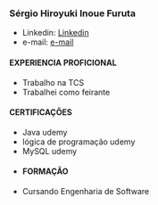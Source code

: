 ### Sérgio Hiroyuki Inoue Furuta

- Linkedin: [Linkedin](https://www.linkedin.com/authwall?trk=gf&trkInfo=AQHc9Q-IHBDUsgAAAYM-ijMgDaZ6g0wq1wLPWKazWzzBE0XDPvPsJK-ghaYXKgqzNrV42iwJ_yWOeoHdckM3R8VibslovGDG0NeXt-mFdBCX9R2epgAIAjNMki4TDy_mAnfUMgg=&original_referer=https://www.google.com/&sessionRedirect=https%3A%2F%2Fbr.linkedin.com%2Fin%2Fs%25C3%25A9rgio-hiroyuki-inoue-furuta-1a4453239)
- e-mail: [e-mail](hiroyuki.furuta15@gmail.com)

#### EXPERIENCIA PROFICIONAL
- Trabalho na TCS
- Trabalhei como feirante
#### CERTIFICAÇÕES
- Java udemy
- lógica de programação udemy
- MySQL udemy
- #### FORMAÇÃO
- Cursando Engenharia de Software

